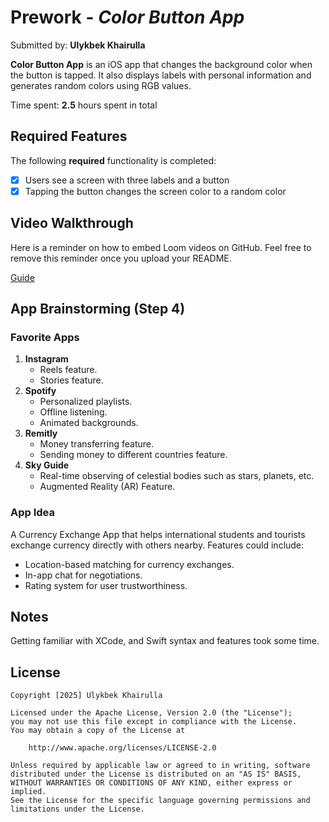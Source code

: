 # Prework - *Color Button App*  

Submitted by: **Ulykbek Khairulla**  

**Color Button App** is an iOS app that changes the background color when the button is tapped. It also displays labels with personal information and generates random colors using RGB values.  

Time spent: **2.5** hours spent in total  

## Required Features  

The following **required** functionality is completed:  

- [x] Users see a screen with three labels and a button  
- [x] Tapping the button changes the screen color to a random color  

## Video Walkthrough  

Here is a reminder on how to embed Loom videos on GitHub. Feel free to remove this reminder once you upload your README.  

[Guide](https://www.youtube.com/watch?v=GA92eKlYio4)  

## App Brainstorming (Step 4)  

### Favorite Apps  
1. **Instagram**  
   - Reels feature.  
   - Stories feature.  
2. **Spotify**  
   - Personalized playlists.  
   - Offline listening.  
   - Animated backgrounds.  
3. **Remitly**  
   - Money transferring feature.  
   - Sending money to different countries feature.  
4. **Sky Guide**  
   - Real-time observing of celestial bodies such as stars, planets, etc.  
   - Augmented Reality (AR) Feature.  

### App Idea  
A Currency Exchange App that helps international students and tourists exchange currency directly with others nearby. Features could include:  
   - Location-based matching for currency exchanges.  
   - In-app chat for negotiations.  
   - Rating system for user trustworthiness.  

## Notes  

Getting familiar with XCode, and Swift syntax and features took some time.

## License  

    Copyright [2025] Ulykbek Khairulla  

    Licensed under the Apache License, Version 2.0 (the "License");  
    you may not use this file except in compliance with the License.  
    You may obtain a copy of the License at  

        http://www.apache.org/licenses/LICENSE-2.0  

    Unless required by applicable law or agreed to in writing, software  
    distributed under the License is distributed on an "AS IS" BASIS,  
    WITHOUT WARRANTIES OR CONDITIONS OF ANY KIND, either express or implied.  
    See the License for the specific language governing permissions and  
    limitations under the License.  
